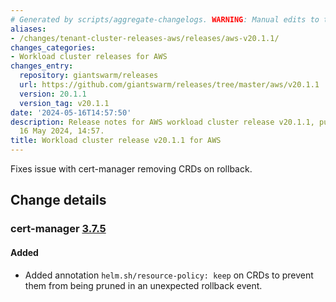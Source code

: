 ```yaml
---
# Generated by scripts/aggregate-changelogs. WARNING: Manual edits to this files will be overwritten.
aliases:
- /changes/tenant-cluster-releases-aws/releases/aws-v20.1.1/
changes_categories:
- Workload cluster releases for AWS
changes_entry:
  repository: giantswarm/releases
  url: https://github.com/giantswarm/releases/tree/master/aws/v20.1.1
  version: 20.1.1
  version_tag: v20.1.1
date: '2024-05-16T14:57:50'
description: Release notes for AWS workload cluster release v20.1.1, published on
  16 May 2024, 14:57.
title: Workload cluster release v20.1.1 for AWS
---
```


Fixes issue with cert-manager removing CRDs on rollback.

## Change details


### cert-manager [3.7.5](https://github.com/giantswarm/cert-manager-app/releases/tag/v3.7.5)

#### Added
- Added annotation `helm.sh/resource-policy: keep` on CRDs to prevent them from being pruned in an unexpected rollback event.
